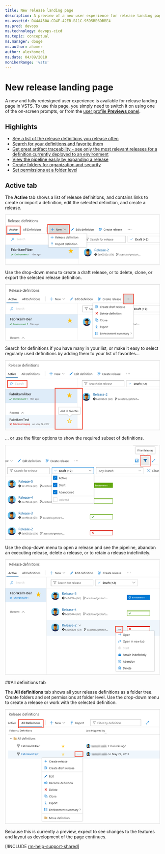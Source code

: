 ```yaml
---
title: New release landing page
description: A preview of a new user experience for release landing page on VSTS
ms.assetid: D44A450A-CD4F-42EB-B11C-95D5BE6DBBE4
ms.prod: devops
ms.technology: devops-cicd
ms.topic: conceptual
ms.manager: douge
ms.author: ahomer
author: alexhomer1
ms.date: 04/09/2018
monikerRange: 'vsts'
---
```


# New release landing page

A new and fully redesigned user experience is available for release landing page in VSTS.
To use this page, you simply need to switch it on using one of the on-screen prompts,
or from the [user profile **Previews** panel](../../project/navigation/preview-features.md#enable-features-for-your-use).

## Highlights

* [See a list of the release definitions you release often](#listdefs)
* [Search for your definitions and favorite them](#favorite) 
* [Get great artifact traceability - see only the most relevant releases for a definition currently deployed to an environment](#filter) 
* [View the pipeline easily by expanding a release](#pipeline)
* [Create folders for organization and security](#folders)
* [Set permissions at a folder level](#folders)

## Active tab

<a name="listdefs"></a>
The **Active** tab shows a list of release definitions, and contains links to create or import a definition,
edit the selected definition, and create a release. 

![](_img/releases-page/1.png)

Use the drop-down menu to create a draft release, or to delete, clone, or export the selected release definition. 

![](_img/releases-page/2.png)

<a name="favorite"></a>
Search for definitions if you have many in your list, or make it easy to select regularly used definitions by adding them to your list of favorites...

![](_img/releases-page/3.png)

<a name="filter"></a>
... or use the filter options to show the required subset of definitions. 

![](_img/releases-page/4.png)

<a name="pipeline"></a>
Use the drop-down menu to open a release and see the pipeline, abandon an executing release, delete a release, or to retain a release indefinitely.

![](_img/releases-page/5.png)

##All definitions tab

<a name="folders"></a>
The **All definitions** tab shows all your release definitions as a folder tree.
Create folders and set permissions at folder level.
Use the drop-down menu to create a release or work with the selected definition.

![](_img/releases-page/6.png)

Because this is currently a preview, expect to see changes to the features and layout as development of the page continues. 

[!INCLUDE [rm-help-support-shared](../_shared/rm-help-support-shared.md)]
